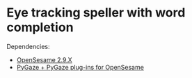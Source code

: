# Eye tracking speller with word completion

Dependencies:

- [OpenSesame 2.9.X](http://osdoc.cogsci.nl/)
- [PyGaze + PyGaze plug-ins for OpenSesame](http://www.pygaze.org/)
